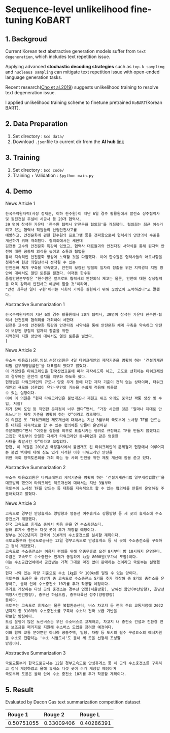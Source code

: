 # Sequence-level unlikelihood fine-tuning KoBART

## 1. Backgroud
Current Korean text abstractive generation models suffer from ```text degeneration```, which includes text repetition issue.

Applying advanced <b>stochastic decoding strategies</b> such as ```top-k sampling``` and ```nucleaus sampling``` can mitigate text repetition issue with open-ended language generation tasks. 

Recent research([Cho et al.2019](https://github.com/facebookresearch/unlikelihood_training)) suggests unlikelihood training to resolve text degeneration issue.

I applied unlikelihood training scheme to finetune pretrained ```KoBART```(Korean BART).

## 2. Data Preparation

1. Set directory : ```$cd data/```
2. Download ```.json```file to current dir from the <b>AI hub</b> [link](https://aihub.or.kr/aidata/8054)

## 3. Training

1. Set directory : ```$cd code/```
2. Training + Validation : ```$python main.py```

## 4. Demo
News Article 1
```
한국수력원자력(사장 정재훈, 이하 한수원)이 지난 6일 경주 황룡원에서 발전소 상주협력사 및 원전건설 주설비 시공사 등 20개 협력사,
39 명이 참석한 가운데 '한수원 협력사 안전문화 협의회'를 개최했다. 협의회는 최근 이슈가 되고 있는 협력사 직원들의 산업안전사고를         
예방하고, 안전문화에 관한 한수원의 프로그램 등을 전파함으로써 협력사의 안전의식 수준을 개선하기 위해 개최됐다. 협의회에서는 세한대    
김천용 교수의 안전문화 특강이 있었고, 협력사 대표들과의 안전다짐 서약식을 통해 원자력 안전에 대한 공동체 의식을 높이고 소통과 협업을  
통해 지속적인 안전문화 향상에 노력할 것을 다짐했다. 이어 한수원은 협력사들의 애로사항을 청취하며 현장 최일선까지 정착될 수 있는     
안전문화 체계 구축을 약속했고, 안전이 보장된 양질의 일자리 창출을 위한 지역경제 지원 방안에 대해서도 열띤 토론을 펼쳤다. 이재동 한수원
품질안전본부장은 "한수원은 앞으로도 협력사의 안전의식 제고는 물론, 안전에 대한 상생협력을 더욱 강화해 안전사고 예방에 힘쓸 것"이라며,
"안전 최우선 일터 구현'이라는 사회적 가치를 실현하기 위해 끊임없이 노력하겠다"고 말했다.     
```

Abstractive Summarization 1
```
한국수력원자력이 지난 6일 경주 황룡원에서 20개 협력사, 39명이 참석한 가운데 한수원-협력사 안전문화 협의회를 개최하여 세한대
김천용 교수의 안전문화 특강과 안전다짐 서약식을 통해 안전문화 체계 구축을 약속하고 안전이 보장된 양질의 일자리 창출을 위한 
지역경제 지원 방안에 대해서도 열띤 토론을 벌였다.                                                           |
```

News Article 2
```
무소속 이용호(남원.임실.순창)의원은 4일 타워크레인의 제작기준을 명확히 하는 ‘건설기계관리법 일부개정법률안’을 대표발의 했다고 밝혔다.
이 개정안은 타워크레인을 한국산업표준에 따라 제작하도록 하고, 고도로 선회하는 타워크레인의 경우에는 운전석 설치를 의무화 하도록 했다.
현행법은 타워크레인의 규모나 양중 무게 등에 대한 제작 기준이 전혀 없는 상태이며, 타워크레인의 규모와 상관없이 유인·무인의 기능을 손쉽게 적용해 이용할 
수 있는 실정이다.
이에 이 의원은 “현재 타워크레인은 불법개조나 제원표 위조 외에도 중국산 짝퉁 생산 및 수입, 저질?
저가 장비 도입 등 직면한 문제점이 너무 많다”면서, “가장 시급한 것은 ‘얼마나 제대로 만드느냐’는 제작 기준을 명확히 하는 것”이라고 강조했다.
이 의원은 또 “타워크레인 제도개선에 대해서는 지난 3월부터 국토부에 노사정 TF를 만드는 등 대화를 지속적으로 할 수 있는 협의체를 만들어 운영하길 
주문해왔다”면서 “이것을 갈등을 외부로 표출시키는 행위로 규정하고 TF를 만들지 않겠다고 고집한 국토부의 안일한 자세가 타워크레인 동시파업과 같은 엄중한 
사태를 촉발시킨 것”이라고 꼬집었다.
한편, 이 의원은 2018년 국정감사에서 불법개조 된 타워크레인의 문제점과 현장에서 이루어지는 불법 백태에 대해 심도 있게 지적한 이후 타워크레인 안전을 
위한 국회 정책토론회를 개최 하는 등 사회 안전을 위한 제도 개선에 힘을 쏟고 있다.
```

Abstractive Summarization 2
```
무소속 이용호의원은 타워크레인의 제작기준을 명확히 하는 ‘건설기계관리법 일부개정법률안’을 대표발의 했으며 타워크레인 제도개선에 대해서는 지난 3월부터
국토부에 노사정 TF를 만드는 등 대화를 지속적으로 할 수 있는 협의체를 만들어 운영하길 주문해왔다고 밝혔다.
```

News Article 3
```
고속도로 경부선 안성휴게소 양방향과 영동선 여주휴게소 강릉방향 등 세 곳의 휴게소에 수소충전소가 개장했다.
전국 고속도로 휴게소 중에서 처음 문을 연 수소충전소다.
올해 휴게소 충전소 다섯 곳이 추가 개장할 예정이다.
정부는 2022년까지 전국에 310개의 수소충전소를 설치할 계획이다.
국토교통부와 한국도로공사는 12일 경부고속도로 안성휴게소 등 세 곳의 수소충전소를 구축하고 정식 개장했다.
고속도로 수소충전소는 이용자 편의를 위해 연중무휴로 오전 8시부터 밤 10시까지 운영된다.
요금은 고속도로 수소충전소 전체가 동일하게 ㎏당 8000원(부가세 포함)이다.
이는 수소공급업체에서 공급받는 가격 그대로 마진 없이 판매하는 것이라고 국토부는 설명했다.
현재 나와 있는 차량 기준으로 수소 1㎏은 약 100㎞를 달릴 수 있는 양이다.
국토부와 도공은 올 상반기 중 고속도로 수소충전소 5기를 추가 개장해 총 8기의 충전소를 운영하고, 올해 안에 수소충전소 10기를 추가 착공할 예정이다.
추가로 개장하는 다섯 곳의 충전소는 경부선 언양(서울방향), 남해선 함안(부산방향), 호남선 백양사(천안방향), 중부선 하남드림, 중부내륙선 성주(양평방향) 
등이다.
국토부는 고속도로 휴게소는 물론 복합환승센터, 버스 차고지 등 전국 주요 교통거점에 2022년까지 총 310개의 수소충전소를 구축해 수소차 전국 보급 기반을 
확보할 방침이다.
도심 운행이 많은 노선버스는 우선 수소버스로 교체하고, 차고지 내 충전소 건설과 친환경 연료 보조금을 패키지로 지원해 수소버스 도입을 장려할 예정이다.
이와 함께 교통 분야뿐만 아니라 공동주택, 빌딩, 차량 등 도시의 필수 구성요소의 에너지원을 수소로 전환하는 '수소 시범도시'도 올해 세 곳을 선정해 조성할 
방침이다.
```

Abstractive Summarization 3
```
국토교통부와 한국도로공사는 12일 경부고속도로 안성휴게소 등 세 곳의 수소충전소를 구축하고 정식 개장하였고 올해 휴게소 다섯 곳이 추가 개장할 예정이며 
국토부와 도공은 올해 안에 수소 충전소 10기를 추가 착공할 계획이다.
```

## 5. Result

Evaluated by Dacon Gas text summarization competition dataset

| Rouge 1 | Rouge 2 | Rouge L |
|:---|:---|:---|
| 0.50751055 | 0.33009406 | 0.40286391 |